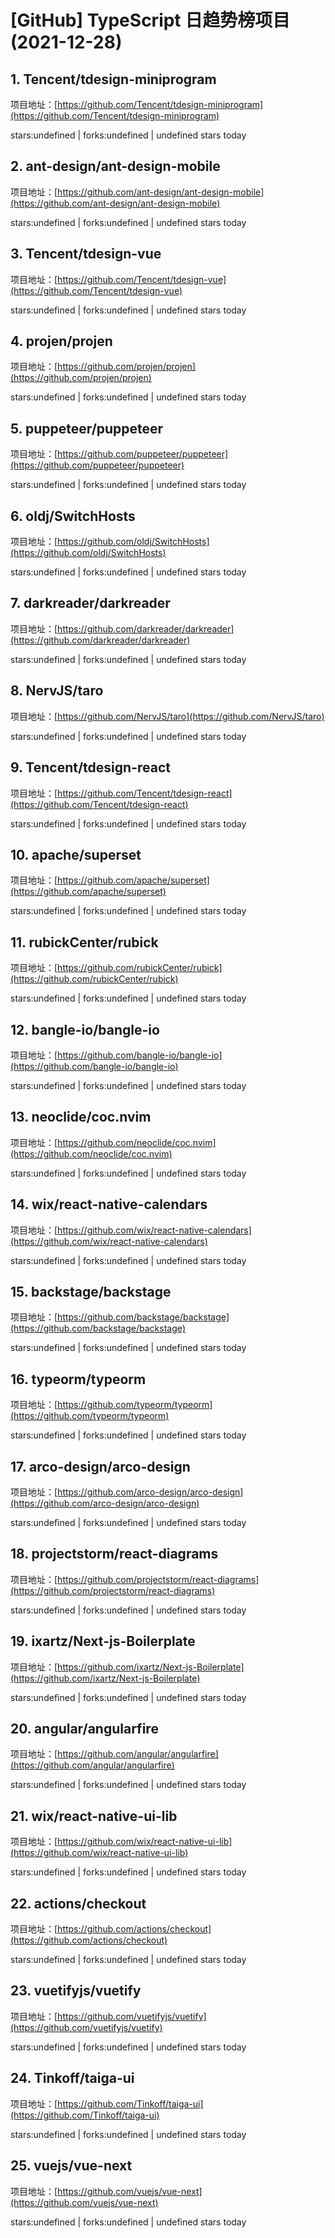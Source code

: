 # [GitHub] TypeScript 日趋势榜项目(2021-12-28)

## 1. Tencent/tdesign-miniprogram 

项目地址：[https://github.com/Tencent/tdesign-miniprogram](https://github.com/Tencent/tdesign-miniprogram)

stars:undefined | forks:undefined | undefined stars today 



## 2. ant-design/ant-design-mobile 

项目地址：[https://github.com/ant-design/ant-design-mobile](https://github.com/ant-design/ant-design-mobile)

stars:undefined | forks:undefined | undefined stars today 



## 3. Tencent/tdesign-vue 

项目地址：[https://github.com/Tencent/tdesign-vue](https://github.com/Tencent/tdesign-vue)

stars:undefined | forks:undefined | undefined stars today 



## 4. projen/projen 

项目地址：[https://github.com/projen/projen](https://github.com/projen/projen)

stars:undefined | forks:undefined | undefined stars today 



## 5. puppeteer/puppeteer 

项目地址：[https://github.com/puppeteer/puppeteer](https://github.com/puppeteer/puppeteer)

stars:undefined | forks:undefined | undefined stars today 



## 6. oldj/SwitchHosts 

项目地址：[https://github.com/oldj/SwitchHosts](https://github.com/oldj/SwitchHosts)

stars:undefined | forks:undefined | undefined stars today 



## 7. darkreader/darkreader 

项目地址：[https://github.com/darkreader/darkreader](https://github.com/darkreader/darkreader)

stars:undefined | forks:undefined | undefined stars today 



## 8. NervJS/taro 

项目地址：[https://github.com/NervJS/taro](https://github.com/NervJS/taro)

stars:undefined | forks:undefined | undefined stars today 



## 9. Tencent/tdesign-react 

项目地址：[https://github.com/Tencent/tdesign-react](https://github.com/Tencent/tdesign-react)

stars:undefined | forks:undefined | undefined stars today 



## 10. apache/superset 

项目地址：[https://github.com/apache/superset](https://github.com/apache/superset)

stars:undefined | forks:undefined | undefined stars today 



## 11. rubickCenter/rubick 

项目地址：[https://github.com/rubickCenter/rubick](https://github.com/rubickCenter/rubick)

stars:undefined | forks:undefined | undefined stars today 



## 12. bangle-io/bangle-io 

项目地址：[https://github.com/bangle-io/bangle-io](https://github.com/bangle-io/bangle-io)

stars:undefined | forks:undefined | undefined stars today 



## 13. neoclide/coc.nvim 

项目地址：[https://github.com/neoclide/coc.nvim](https://github.com/neoclide/coc.nvim)

stars:undefined | forks:undefined | undefined stars today 



## 14. wix/react-native-calendars 

项目地址：[https://github.com/wix/react-native-calendars](https://github.com/wix/react-native-calendars)

stars:undefined | forks:undefined | undefined stars today 



## 15. backstage/backstage 

项目地址：[https://github.com/backstage/backstage](https://github.com/backstage/backstage)

stars:undefined | forks:undefined | undefined stars today 



## 16. typeorm/typeorm 

项目地址：[https://github.com/typeorm/typeorm](https://github.com/typeorm/typeorm)

stars:undefined | forks:undefined | undefined stars today 



## 17. arco-design/arco-design 

项目地址：[https://github.com/arco-design/arco-design](https://github.com/arco-design/arco-design)

stars:undefined | forks:undefined | undefined stars today 



## 18. projectstorm/react-diagrams 

项目地址：[https://github.com/projectstorm/react-diagrams](https://github.com/projectstorm/react-diagrams)

stars:undefined | forks:undefined | undefined stars today 



## 19. ixartz/Next-js-Boilerplate 

项目地址：[https://github.com/ixartz/Next-js-Boilerplate](https://github.com/ixartz/Next-js-Boilerplate)

stars:undefined | forks:undefined | undefined stars today 



## 20. angular/angularfire 

项目地址：[https://github.com/angular/angularfire](https://github.com/angular/angularfire)

stars:undefined | forks:undefined | undefined stars today 



## 21. wix/react-native-ui-lib 

项目地址：[https://github.com/wix/react-native-ui-lib](https://github.com/wix/react-native-ui-lib)

stars:undefined | forks:undefined | undefined stars today 



## 22. actions/checkout 

项目地址：[https://github.com/actions/checkout](https://github.com/actions/checkout)

stars:undefined | forks:undefined | undefined stars today 



## 23. vuetifyjs/vuetify 

项目地址：[https://github.com/vuetifyjs/vuetify](https://github.com/vuetifyjs/vuetify)

stars:undefined | forks:undefined | undefined stars today 



## 24. Tinkoff/taiga-ui 

项目地址：[https://github.com/Tinkoff/taiga-ui](https://github.com/Tinkoff/taiga-ui)

stars:undefined | forks:undefined | undefined stars today 



## 25. vuejs/vue-next 

项目地址：[https://github.com/vuejs/vue-next](https://github.com/vuejs/vue-next)

stars:undefined | forks:undefined | undefined stars today 




